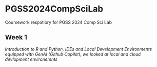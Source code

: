 # PGSS2024CompSciLab 
Coursework respotiory for PGSS 2024 Comp Sci Lab


## Week 1 
*Introduction to R and Python, IDEs and Local Development Environments equipped with GenAI (Github Copilot), we looked at local and cloud devlopment environemnts*